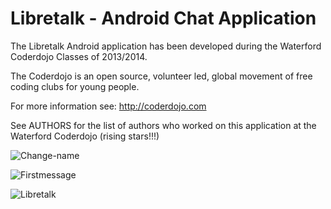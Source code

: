 # Libretalk - Android Chat Application
The Libretalk Android application has been developed during the Waterford Coderdojo Classes of 2013/2014.

The Coderdojo is an open source, volunteer led, global movement of free coding clubs for young people. 

For more information see: http://coderdojo.com

See AUTHORS for the list of authors who worked on this application at the Waterford Coderdojo (rising stars!!!)

![Change-name](http://davidkirwan.github.io/andchat/libretalk-change-name.png)

![Firstmessage](http://davidkirwan.github.io/andchat/libretalk-first-message.png)

![Libretalk](http://davidkirwan.github.io/andchat/andchat-architecture.png)


